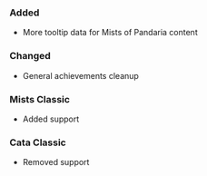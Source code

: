 <p><h3>Added</h3></p>
<ul>
<li>More tooltip data for Mists of Pandaria content</li>
</ul>
<p><h3>Changed</h3></p>
<ul>
<li>General achievements cleanup</li>
</ul>
<p><h3>Mists Classic</h3></p>
<ul>
<li>Added support</li>
</ul>
<p><h3>Cata Classic</h3></p>
<ul>
<li>Removed support</li>
</ul>